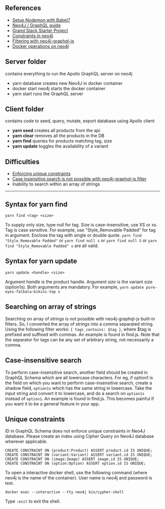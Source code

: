 ## References
* [Setup Nodemon with Babel7](https://www.codementor.io/michaelumanah/how-to-set-up-babel-7-and-nodemon-with-node-js-pbj7cietc)
* [Neo4J / GraphQL guide](https://neo4j.com/developer/graphql/)
* [Grand Stack Starter Project](https://grandstack.io/docs/getting-started-grand-stack-starter.html)
* [Constraints in neo4j](https://neo4j.com/docs/cypher-manual/current/schema/constraints/)
* [Filtering with neo4j-graphql-js](https://grandstack.io/docs/graphql-filtering.html)
* [Docker operations on neo4j](https://neo4j.com/docs/operations-manual/current/docker/operations/)

## Server folder 
contains everything to run the Apollo GraphQL server on neo4j
* yarn database creates new Neo4J in docker container
* docker start neo4j starts the docker container
* yarn start runs the GraphQL server

## Client folder 
contains code to seed, query, mutate, export database using Apollo client
* **yarn seed** creates all products from the api
* **yarn clear** removes all the products in the DB
* **yarn find** queries for products matching tag, size
* **yarn update** toggles the availability of a variant

## Difficulties
* [Enforcing unique constraints](https://stackoverflow.com/questions/56415973/how-can-there-be-multiple-graphql-nodes-with-the-same-id)
* [Case insensitive search is not possible with neo4j-graphql-js filter](https://grandstack.io/docs/graphql-filtering.html)
* Inability to search within an array of strings

---------

## Syntax for yarn find
```
yarn find <tag> <size>
``` 
To supply only size, type null for tag. Size is case-insensitive, use XS or xs. Tag is case sensitive. For example, use "Style_Removable Padded"
for tag in argument. Enclose the tag with single or double quote.
`yarn find "Style_Removable Padded"` or `yarn find null s` or `yarn find null S` or `yarn find "Style_Removable Padded" s` are all valid.

## Syntax for yarn update
```
yarn update <handle> <size>
```
Argument *handle* is the product handle. Argument *size* is the variant size (option1s). Both arguments are mandatory.
For example, `yarn update pure-eyes-falbala-bikini-top s`

## Searching on array of strings
Searching on array of strings is not possible with neo4j-graphql-js built-in filters. So, I converted the array of strings 
into a comma separated string. Using the following filter works: `{ tags_contains: $tag }`, where $tag is prefixed and suffixed with commas.
An example is found in find.js. Note that the separator for tags can be any set of arbitrary string, not necessarily a comma.

## Case-insensitive search
To perform case-insensitive search, another field should be created in GraphQL Schema which are all lowercase characters. For eg, if option1 
is the field on which you want to perform case-insensitive search, create a shadow field, `option1s` which has the same string in lowercase.
Take the input string and convert it to lowercase, and do a search on `option1s` instead of `option1`. An example is found in find.js. This
becomes painful if you want it to be a general feature in your app. 

## Unique constraints
ID in GraphQL Schema does not enforce unique constraints in Neo4J database. Please create an index using Cipher Query on Neo4J 
database wherever applicable. 

```
CREATE CONSTRAINT ON (product:Product) ASSERT product.id IS UNIQUE;
CREATE CONSTRAINT ON (variant:Variant) ASSERT variant.id IS UNIQUE;
CREATE CONSTRAINT ON (image:Image) ASSERT image.id IS UNIQUE;
CREATE CONSTRAINT ON (option:Option) ASSERT option.id IS UNIQUE;
```

To open a interactive docker shell, use the following command (where neo4j is the name of the container). User name is neo4j
and password is test.

```
docker exec --interactive --tty neo4j bin/cypher-shell
````
Type `:exit` to exit the shell.

